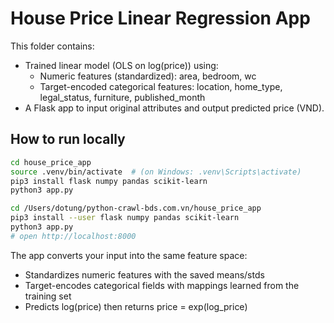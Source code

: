 
# House Price Linear Regression App

This folder contains:
- Trained linear model (OLS on log(price)) using:
  - Numeric features (standardized): area, bedroom, wc
  - Target-encoded categorical features: location, home_type, legal_status, furniture, published_month
- A Flask app to input original attributes and output predicted price (VND).

## How to run locally

```bash
cd house_price_app
source .venv/bin/activate  # (on Windows: .venv\Scripts\activate)
pip3 install flask numpy pandas scikit-learn
python3 app.py

cd /Users/dotung/python-crawl-bds.com.vn/house_price_app
pip3 install --user flask numpy pandas scikit-learn
python3 app.py
# open http://localhost:8000
```

The app converts your input into the same feature space:
- Standardizes numeric features with the saved means/stds
- Target-encodes categorical fields with mappings learned from the training set
- Predicts log(price) then returns price = exp(log_price)
